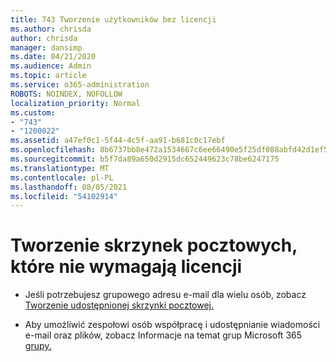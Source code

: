 ```yaml
---
title: 743 Tworzenie użytkowników bez licencji
ms.author: chrisda
author: chrisda
manager: dansimp
ms.date: 04/21/2020
ms.audience: Admin
ms.topic: article
ms.service: o365-administration
ROBOTS: NOINDEX, NOFOLLOW
localization_priority: Normal
ms.custom:
- "743"
- "1200022"
ms.assetid: a47ef0c1-5f44-4c5f-aa91-b681c0c17ebf
ms.openlocfilehash: 8b6737bb8e472a1534667c6ee66490e5f25df088abfd42d1ef5c13a28984be67
ms.sourcegitcommit: b5f7da89a650d2915dc652449623c78be6247175
ms.translationtype: MT
ms.contentlocale: pl-PL
ms.lasthandoff: 08/05/2021
ms.locfileid: "54102914"
---
```

# <a name="create-mailboxes-that-dont-require-licenses"></a>Tworzenie skrzynek pocztowych, które nie wymagają licencji

- Jeśli potrzebujesz grupowego adresu e-mail dla wielu osób, zobacz [Tworzenie udostępnionej skrzynki pocztowej.](https://docs.microsoft.com/microsoft-365/admin/email/create-a-shared-mailbox)

- Aby umożliwić zespołowi osób współpracę i udostępnianie wiadomości e-mail oraz plików, zobacz Informacje na temat grup Microsoft 365 [grupy.](https://support.office.com/article/b565caa1-5c40-40ef-9915-60fdb2d97fa2)
